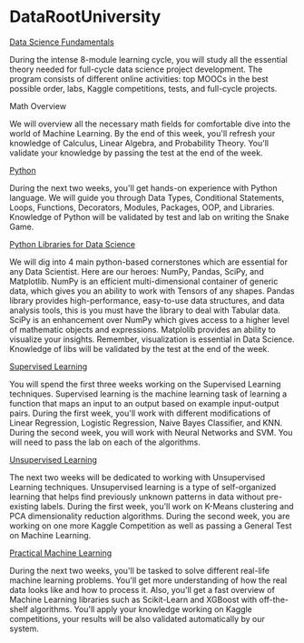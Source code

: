 # DataRootUniversity 

[Data Science Fundamentals](https://dhired.com/course/data-science-fundamentals-13mx228)

During the intense 8-module learning cycle, you will study all the essential theory needed for full-cycle data science project development.
The program consists of different online activities: top MOOCs in the best possible order, labs, Kaggle competitions, tests, and full-cycle projects.

Math Overview

We will overview all the necessary math fields for comfortable dive into the world of Machine Learning. By the end of this week, you'll refresh your knowledge of Calculus, Linear Algebra, and Probability Theory. You'll validate your knowledge by passing the test at the end of the week.

[Python](https://github.com/ValeriiSielikhov/DataRoot-University/tree/master/week%202/Python%20lab)

During the next two weeks, you'll get hands-on experience with Python language. We will guide you through Data Types, Conditional Statements, Loops, Functions, Decorators, Modules, Packages, OOP, and Libraries. Knowledge of Python will be validated by test and lab on writing the Snake Game.

[Python Libraries for Data Science](https://github.com/ValeriiSielikhov/DataRoot-University/tree/master/week%203/libs_lab)

We will dig into 4 main python-based cornerstones which are essential for any Data Scientist. Here are our heroes: NumPy, Pandas, SciPy, and Matplotlib. NumPy is an efficient multi-dimensional container of generic data, which gives you an ability to work with Tensors of any shapes. Pandas library provides high-performance, easy-to-use data structures, and data analysis tools, this is you must have the library to deal with Tabular data. SciPy is an enhancement over NumPy which gives access to a higher level of mathematic objects and expressions. Matplolib provides an ability to visualize your insights. Remember, visualization is essential in Data Science. Knowledge of libs will be validated by the test at the end of the week.

[Supervised Learning](https://github.com/ValeriiSielikhov/DataRoot-University/tree/master/week%204)

You will spend the first three weeks working on the Supervised Learning techniques. Supervised learning is the machine learning task of learning a function that maps an input to an output based on example input-output pairs. During the first week, you'll work with different modifications of Linear Regression, Logistic Regression, Naive Bayes Classifier, and KNN. During the second week, you will work with Neural Networks and SVM. You will need to pass the lab on each of the algorithms.

[Unsupervised Learning](https://github.com/ValeriiSielikhov/DataRoot-University/tree/master/week%205)

The next two weeks will be dedicated to working with Unsupervised Learning techniques. Unsupervised learning is a type of self-organized learning that helps find previously unknown patterns in data without pre-existing labels. During the first week, you'll work on K-Means clustering and PCA dimensionality reduction algorithms. During the second week, you are working on one more Kaggle Competition as well as passing a General Test on Machine Learning.

[Practical Machine Learning](https://github.com/ValeriiSielikhov/DataRoot-University/tree/master/week%206)

During the next two weeks, you'll be tasked to solve different real-life machine learning problems. You'll get more understanding of how the real data looks like and how to process it. Also, you'll get a fast overview of Machine Learning libraries such as Scikit-Learn and XGBoost with off-the-shelf algorithms. You'll apply your knowledge working on Kaggle competitions, your results will be also validated automatically by our system.

